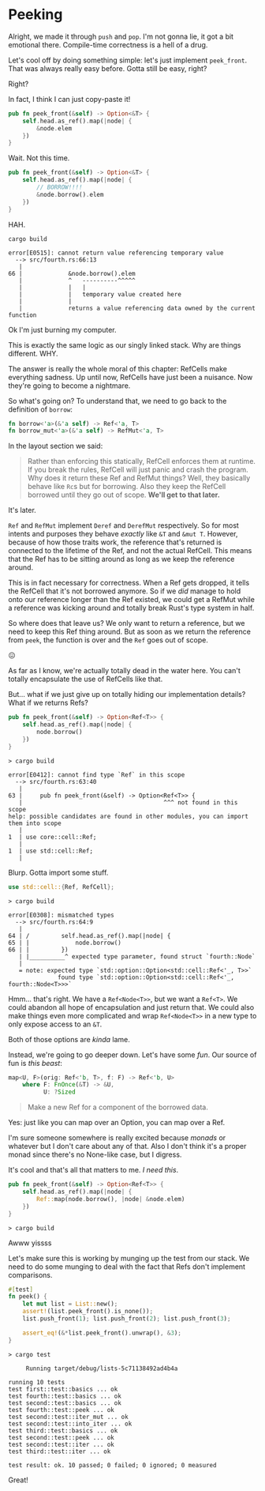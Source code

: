 # Peeking

Alright, we made it through `push` and `pop`. I'm not gonna lie, it got a
bit emotional there. Compile-time correctness is a hell of a drug.

Let's cool off by doing something simple: let's just implement `peek_front`.
That was always really easy before. Gotta still be easy, right?

Right?

In fact, I think I can just copy-paste it!

```rust ,ignore
pub fn peek_front(&self) -> Option<&T> {
    self.head.as_ref().map(|node| {
        &node.elem
    })
}
```

Wait. Not this time.

```rust ,ignore
pub fn peek_front(&self) -> Option<&T> {
    self.head.as_ref().map(|node| {
        // BORROW!!!!
        &node.borrow().elem
    })
}
```

HAH.

```text
cargo build

error[E0515]: cannot return value referencing temporary value
  --> src/fourth.rs:66:13
   |
66 |             &node.borrow().elem
   |             ^   ----------^^^^^
   |             |   |
   |             |   temporary value created here
   |             |
   |             returns a value referencing data owned by the current function
```

Ok I'm just burning my computer.

This is exactly the same logic as our singly linked stack. Why are things
different. WHY.

The answer is really the whole moral of this chapter: RefCells make everything
sadness. Up until now, RefCells have just been a nuisance. Now they're going to
become a nightmare.

So what's going on? To understand that, we need to go back to the definition of
`borrow`:

```rust ,ignore
fn borrow<'a>(&'a self) -> Ref<'a, T>
fn borrow_mut<'a>(&'a self) -> RefMut<'a, T>
```

In the layout section we said:

> Rather than enforcing this statically, RefCell enforces them at runtime.
> If you break the rules, RefCell will just panic and crash the program.
> Why does it return these Ref and RefMut things? Well, they basically behave
> like `Rc`s but for borrowing. Also they keep the RefCell borrowed until they go out
> of scope. **We'll get to that later.**

It's later.

`Ref` and `RefMut` implement `Deref` and `DerefMut` respectively. So for most
intents and purposes they behave *exactly* like `&T` and `&mut T`. However,
because of how those traits work, the reference that's returned is connected
to the lifetime of the Ref, and not the actual RefCell. This means that the Ref
has to be sitting around as long as we keep the reference around.

This is in fact necessary for correctness. When a Ref gets dropped, it tells
the RefCell that it's not borrowed anymore. So if we *did* manage to hold onto our
reference longer than the Ref existed, we could get a RefMut while a reference
was kicking around and totally break Rust's type system in half.

So where does that leave us? We only want to return a reference, but we need
to keep this Ref thing around. But as soon as we return the reference from
`peek`, the function is over and the `Ref` goes out of scope.

😖

As far as I know, we're actually totally dead in the water here. You can't
totally encapsulate the use of RefCells like that.

But... what if we just give up on totally hiding our implementation details?
What if we returns Refs?

```rust ,ignore
pub fn peek_front(&self) -> Option<Ref<T>> {
    self.head.as_ref().map(|node| {
        node.borrow()
    })
}
```

```text
> cargo build

error[E0412]: cannot find type `Ref` in this scope
  --> src/fourth.rs:63:40
   |
63 |     pub fn peek_front(&self) -> Option<Ref<T>> {
   |                                        ^^^ not found in this scope
help: possible candidates are found in other modules, you can import them into scope
   |
1  | use core::cell::Ref;
   |
1  | use std::cell::Ref;
   |
```

Blurp. Gotta import some stuff.


```rust ,ignore
use std::cell::{Ref, RefCell};
```

```text
> cargo build

error[E0308]: mismatched types
  --> src/fourth.rs:64:9
   |
64 | /         self.head.as_ref().map(|node| {
65 | |             node.borrow()
66 | |         })
   | |__________^ expected type parameter, found struct `fourth::Node`
   |
   = note: expected type `std::option::Option<std::cell::Ref<'_, T>>`
              found type `std::option::Option<std::cell::Ref<'_, fourth::Node<T>>>`
```

Hmm... that's right. We have a `Ref<Node<T>>`, but we want a `Ref<T>`. We could
abandon all hope of encapsulation and just return that. We could also make
things even more complicated and wrap `Ref<Node<T>>` in a new type to only
expose access to an `&T`.

Both of those options are *kinda* lame.

Instead, we're going to go deeper down. Let's
have some *fun*. Our source of fun is *this beast*:

```rust ,ignore
map<U, F>(orig: Ref<'b, T>, f: F) -> Ref<'b, U>
    where F: FnOnce(&T) -> &U,
          U: ?Sized
```

> Make a new Ref for a component of the borrowed data.

Yes: just like you can map over an Option, you can map over a Ref.

I'm sure someone somewhere is really excited because *monads* or whatever but
I don't care about any of that. Also I don't think it's a proper monad since
there's no None-like case, but I digress.

It's cool and that's all that matters to me. *I need this*.

```rust ,ignore
pub fn peek_front(&self) -> Option<Ref<T>> {
    self.head.as_ref().map(|node| {
        Ref::map(node.borrow(), |node| &node.elem)
    })
}
```

```text
> cargo build
```

Awww yissss

Let's make sure this is working by munging up the test from our stack. We need
to do some munging to deal with the fact that Refs don't implement comparisons.

```rust ,ignore
#[test]
fn peek() {
    let mut list = List::new();
    assert!(list.peek_front().is_none());
    list.push_front(1); list.push_front(2); list.push_front(3);

    assert_eq!(&*list.peek_front().unwrap(), &3);
}
```


```
> cargo test

     Running target/debug/lists-5c71138492ad4b4a

running 10 tests
test first::test::basics ... ok
test fourth::test::basics ... ok
test second::test::basics ... ok
test fourth::test::peek ... ok
test second::test::iter_mut ... ok
test second::test::into_iter ... ok
test third::test::basics ... ok
test second::test::peek ... ok
test second::test::iter ... ok
test third::test::iter ... ok

test result: ok. 10 passed; 0 failed; 0 ignored; 0 measured

```

Great!

